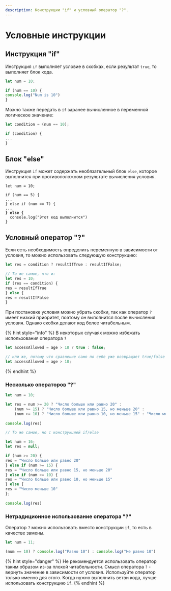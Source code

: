```yaml
---
description: Конструкции "if" и условный оператор "?".
---
```


# Условные инструкции

## Инструкция "if"

Инструкция `if` выполняет условие в скобках, если  результат `true`, то выполняет блок кода.

```javascript
let num = 10;

if (num == 10) {
console.log("Num is 10")
}
```

Можно также передать в `if` заранее вычисленное в переменной логическое значение:

```javascript
let condition = (num == 10);

if (condition) {
...
}
```

## Блок "else"

Инструкция `if` может содержать необязательный блок `else`, которое выполнится при противоположном результате вычисления условия.

<pre class="language-javascript"><code class="lang-javascript">let num = 10;

if (num == 5) {
...
} else if (num == 7) {
<strong>...
</strong><strong>} else {
</strong>  console.log("Этот код выполнится")
}
</code></pre>

## Условный оператор "?"

Если есть необходимость определить переменную в зависимости от условия, то можно использовать следующую конструкцию:

```javascript
let res = condition ? resultIfTrue : resultIfFalse;

// То же самое, что и:
let res = 10;
if (res == condition) {
res = resultIfTrue
} else {
res = resultIfFalse
}
```

При постановке условия можно убрать скобки, так как оператор `?`  имеет низкий приоритет, поэтому он выполнится после вычисления условия. Однако скобки делают код более читабельным.

{% hint style="info" %}
В некоторых случаях можно избежать использования оператора `?`

```javascript
let accessAllowed = age > 18 ? true : false;

// или же, потому что сравнение само по себе уже возвращает true/false
let accessAllowed = age > 18;
```
{% endhint %}

### Несколько операторов "?"

```javascript
let num = 10;

let res = num >= 20 ? "Число больше или равно 20" :
    (num >= 15) ? "Число больше или равно 15, но меньше 20" :
    (num >= 10) ? "Число больше или равно 10, но меньше 15" : "Число меньше 10";
    
console.log(res)
```

```javascript
// То же самое, но с конструкцией if/else

let num = 16;
let res = null;

if (num >= 20) {
res = "Число больше или равно 20"
} else if (num >= 15) {
res = "Число больше или равно 15, но меньше 20"
} else if (num >= 10) {
res = "Число больше или равно 10, но меньше 15"
} else {
res = "Число меньше 10"
};
    
console.log(res)
```

### Нетрадиционное использование оператора "?"

Оператор `?` можно использовать вместо конструкции `if`, то есть в качестве замены.

```javascript
let num = 11;

(num == 10) ? console.log("Равно 10") : console.log("Не равно 10")
```

{% hint style="danger" %}
Не рекомендуется использовать оператор таким образом из-за плохой читабельности. Смысл оператора `?` - вернуть значение в зависимости от условия. Используйте оператор только именно для этого. Когда нужно выполнить ветви кода, лучше использовать конструкцию `if`.
{% endhint %}
